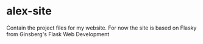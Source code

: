 # alex-site
Contain the project files for my website.  For now the site is based on Flasky from Ginsberg's Flask Web Development
